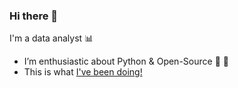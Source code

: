 ### Hi there 👋

I'm a data analyst :bar_chart:

- I’m enthusiastic about Python & Open-Source :snake: :panda_face:
- This is what [I've been doing!](https://github.com/ritavigoncalves/ritavigoncalves#:~:text=Rita%20Goncalves%20Data%202022%20CV.pdf)

<!--
**ritavigoncalves/ritavigoncalves** is a ✨ _special_ ✨ repository because its `README.md` (this file) appears on your GitHub profile.

Here are some ideas to get you started:

- 🔭 I’m currently working on ...
- 🌱 I’m currently learning ...
- 👯 I’m looking to collaborate on ...
- 🤔 I’m looking for help with ...
- 💬 Ask me about ...
- 📫 How to reach me: ...
- 😄 Pronouns: ...
- ⚡ Fun fact: ...
-->


